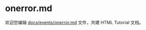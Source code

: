 onerror.md
===

欢迎您编辑 <a target="__blank" href="https://github.com/jaywcjlove/html-tutorial/blob/master/docs/events/onerror.md">docs/events/onerror.md</a> 文件，共建 HTML Tutorial 文档。